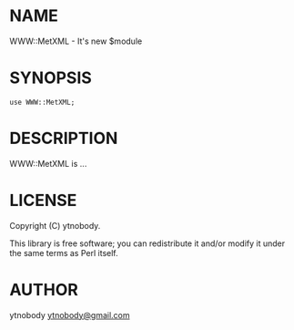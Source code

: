 # NAME

WWW::MetXML - It's new $module

# SYNOPSIS

    use WWW::MetXML;

# DESCRIPTION

WWW::MetXML is ...

# LICENSE

Copyright (C) ytnobody.

This library is free software; you can redistribute it and/or modify
it under the same terms as Perl itself.

# AUTHOR

ytnobody <ytnobody@gmail.com>
